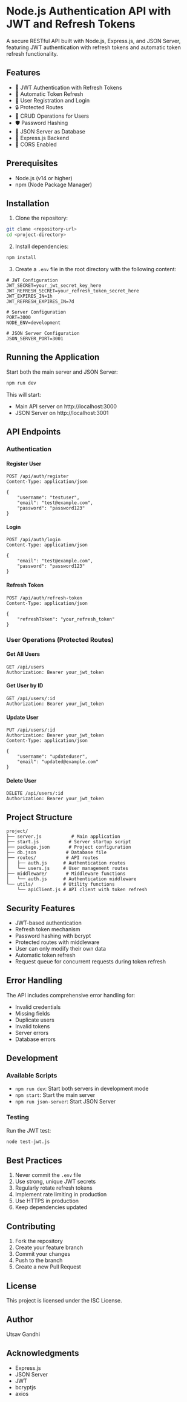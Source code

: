 # Node.js Authentication API with JWT and Refresh Tokens

A secure RESTful API built with Node.js, Express.js, and JSON Server, featuring JWT authentication with refresh tokens and automatic token refresh functionality.

## Features

- 🔐 JWT Authentication with Refresh Tokens
- 🔄 Automatic Token Refresh
- 👤 User Registration and Login
- 🔒 Protected Routes
- 📝 CRUD Operations for Users
- 🛡️ Password Hashing
- 🔄 JSON Server as Database
- 🚀 Express.js Backend
- 🔄 CORS Enabled

## Prerequisites

- Node.js (v14 or higher)
- npm (Node Package Manager)

## Installation

1. Clone the repository:
```bash
git clone <repository-url>
cd <project-directory>
```

2. Install dependencies:
```bash
npm install
```

3. Create a `.env` file in the root directory with the following content:
```env
# JWT Configuration
JWT_SECRET=your_jwt_secret_key_here
JWT_REFRESH_SECRET=your_refresh_token_secret_here
JWT_EXPIRES_IN=1h
JWT_REFRESH_EXPIRES_IN=7d

# Server Configuration
PORT=3000
NODE_ENV=development

# JSON Server Configuration
JSON_SERVER_PORT=3001
```

## Running the Application

Start both the main server and JSON Server:
```bash
npm run dev
```

This will start:
- Main API server on http://localhost:3000
- JSON Server on http://localhost:3001

## API Endpoints

### Authentication

#### Register User
```http
POST /api/auth/register
Content-Type: application/json

{
    "username": "testuser",
    "email": "test@example.com",
    "password": "password123"
}
```

#### Login
```http
POST /api/auth/login
Content-Type: application/json

{
    "email": "test@example.com",
    "password": "password123"
}
```

#### Refresh Token
```http
POST /api/auth/refresh-token
Content-Type: application/json

{
    "refreshToken": "your_refresh_token"
}
```

### User Operations (Protected Routes)

#### Get All Users
```http
GET /api/users
Authorization: Bearer your_jwt_token
```

#### Get User by ID
```http
GET /api/users/:id
Authorization: Bearer your_jwt_token
```

#### Update User
```http
PUT /api/users/:id
Authorization: Bearer your_jwt_token
Content-Type: application/json

{
    "username": "updateduser",
    "email": "updated@example.com"
}
```

#### Delete User
```http
DELETE /api/users/:id
Authorization: Bearer your_jwt_token
```

## Project Structure

```
project/
├── server.js           # Main application
├── start.js           # Server startup script
├── package.json       # Project configuration
├── db.json           # Database file
├── routes/           # API routes
│   ├── auth.js      # Authentication routes
│   └── users.js     # User management routes
├── middleware/       # Middleware functions
│   └── auth.js      # Authentication middleware
└── utils/           # Utility functions
    └── apiClient.js # API client with token refresh
```

## Security Features

- JWT-based authentication
- Refresh token mechanism
- Password hashing with bcrypt
- Protected routes with middleware
- User can only modify their own data
- Automatic token refresh
- Request queue for concurrent requests during token refresh

## Error Handling

The API includes comprehensive error handling for:
- Invalid credentials
- Missing fields
- Duplicate users
- Invalid tokens
- Server errors
- Database errors

## Development

### Available Scripts

- `npm run dev`: Start both servers in development mode
- `npm start`: Start the main server
- `npm run json-server`: Start JSON Server

### Testing

Run the JWT test:
```bash
node test-jwt.js
```

## Best Practices

1. Never commit the `.env` file
2. Use strong, unique JWT secrets
3. Regularly rotate refresh tokens
4. Implement rate limiting in production
5. Use HTTPS in production
6. Keep dependencies updated

## Contributing

1. Fork the repository
2. Create your feature branch
3. Commit your changes
4. Push to the branch
5. Create a new Pull Request

## License

This project is licensed under the ISC License.

## Author

Utsav Gandhi

## Acknowledgments

- Express.js
- JSON Server
- JWT
- bcryptjs
- axios 
